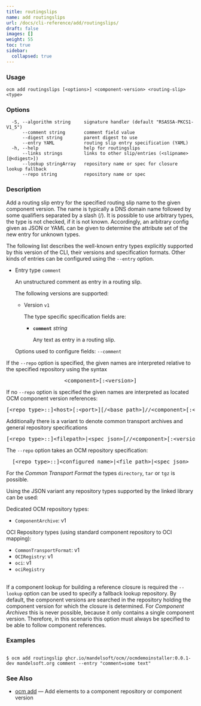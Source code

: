 ```yaml
---
title: routingslips
name: add routingslips
url: /docs/cli-reference/add/routingslips/
draft: false
images: []
weight: 55
toc: true
sidebar:
  collapsed: true
---
```

### Usage

```
ocm add routingslips [<options>] <component-version> <routing-slip> <type>
```

### Options

```
  -S, --algorithm string     signature handler (default "RSASSA-PKCS1-V1_5")
      --comment string       comment field value
      --digest string        parent digest to use
      --entry YAML           routing slip entry specification (YAML)
  -h, --help                 help for routingslips
      --links strings        links to other slip/entries (<slipname>[@<digest>])
      --lookup stringArray   repository name or spec for closure lookup fallback
      --repo string          repository name or spec
```

### Description


Add a routing slip entry for the specified routing slip name to the given
component version. The name is typically a DNS domain name followed by some
qualifiers separated by a slash (/). It is possible to use arbitrary types,
the type is not checked, if it is not known. Accordingly, an arbitrary config
given as JSON or YAML can be given to determine the attribute set of the new
entry for unknown types.


The following list describes the well-known entry types explicitly supported
by this version of the CLI, their versions and specification formats. Other
kinds of entries can be configured using the <code>--entry</code> option.

- Entry type <code>comment</code>

  An unstructured comment as entry in a routing slip.

  The following versions are supported:
  - Version <code>v1</code>
  
    The type specific specification fields are:
    
    - **<code>comment</code>**  *string*
    
      Any text as entry in a routing slip.
  
  Options used to configure fields: <code>--comment</code>
  

If the <code>--repo</code> option is specified, the given names are interpreted
relative to the specified repository using the syntax

<center>
    <pre>&lt;component>[:&lt;version>]</pre>
</center>

If no <code>--repo</code> option is specified the given names are interpreted 
as located OCM component version references:

<center>
    <pre>[&lt;repo type>::]&lt;host>[:&lt;port>][/&lt;base path>]//&lt;component>[:&lt;version>]</pre>
</center>

Additionally there is a variant to denote common transport archives
and general repository specifications

<center>
    <pre>[&lt;repo type>::]&lt;filepath>|&lt;spec json>[//&lt;component>[:&lt;version>]]</pre>
</center>

The <code>--repo</code> option takes an OCM repository specification:

<center>
    <pre>[&lt;repo type>::]&lt;configured name>|&lt;file path>|&lt;spec json></pre>
</center>

For the *Common Transport Format* the types <code>directory</code>,
<code>tar</code> or <code>tgz</code> is possible.

Using the JSON variant any repository types supported by the 
linked library can be used:

Dedicated OCM repository types:
  - <code>ComponentArchive</code>: v1

OCI Repository types (using standard component repository to OCI mapping):
  - <code>CommonTransportFormat</code>: v1
  - <code>OCIRegistry</code>: v1
  - <code>oci</code>: v1
  - <code>ociRegistry</code>

\
If a component lookup for building a reference closure is required
the <code>--lookup</code>  option can be used to specify a fallback
lookup repository. By default, the component versions are searched in
the repository holding the component version for which the closure is
determined. For *Component Archives* this is never possible, because
it only contains a single component version. Therefore, in this scenario
this option must always be specified to be able to follow component
references.


### Examples

```

$ ocm add routingslip ghcr.io/mandelsoft/ocm//ocmdemoinstaller:0.0.1-dev mandelsoft.org comment --entry "comment=some text"

```

### See Also

* [ocm add](/docs/cli-reference/add/)	 &mdash; Add elements to a component repository or component version

